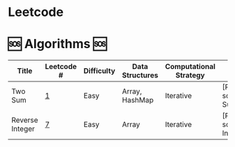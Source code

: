 # Leetcode
# 🆘 Algorithms 🆘

| Title                                                  | Leetcode #                                                                                  | Difficulty | Data Structures                    | Computational Strategy            | Solution                                                                                                                                                 |
| ------------------------------------------------------- | ------------------------------------------------------------------------------------------- | ---------- | ----------------------------------- | ------------------------------------- |---------------------------------------------------------------------------------------------------------------------------------------------------------|
| Two Sum                                                 | [1](https://leetcode.com/problems/two-sum)                                                  | Easy       | Array, HashMap                     | Iterative                         | [Python](Python-solutions/Two Sum/twoSum.py)
| Reverse Integer                                      | [7](https://leetcode.com/problems/reverse-integer)                                       | Easy       | Array                       | Iterative                         | [Python](Python-solutions/Reverse Integer/reveserInt.py)